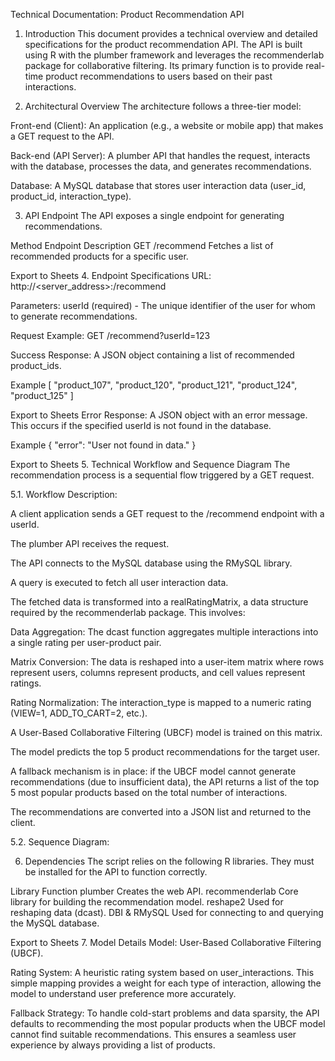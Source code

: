 Technical Documentation: Product Recommendation API

1. Introduction
This document provides a technical overview and detailed specifications for the product recommendation API. The API is built using R with the plumber framework and leverages the recommenderlab package for collaborative filtering. Its primary function is to provide real-time product recommendations to users based on their past interactions.

2. Architectural Overview
The architecture follows a three-tier model:

Front-end (Client): An application (e.g., a website or mobile app) that makes a GET request to the API.

Back-end (API Server): A plumber API that handles the request, interacts with the database, processes the data, and generates recommendations.

Database: A MySQL database that stores user interaction data (user_id, product_id, interaction_type).

3. API Endpoint
The API exposes a single endpoint for generating recommendations.

Method	Endpoint	Description
GET	/recommend	Fetches a list of recommended products for a specific user.

Export to Sheets
4. Endpoint Specifications
URL: http://<server_address>:<port>/recommend

Parameters: userId (required) - The unique identifier of the user for whom to generate recommendations.

Request Example: GET /recommend?userId=123

Success Response: A JSON object containing a list of recommended product_ids.

Example
[ "product_107", "product_120", "product_121", "product_124", "product_125" ]

Export to Sheets
Error Response: A JSON object with an error message. This occurs if the specified userId is not found in the database.

Example
{ "error": "User not found in data." }

Export to Sheets
5. Technical Workflow and Sequence Diagram
The recommendation process is a sequential flow triggered by a GET request.

5.1. Workflow Description:

A client application sends a GET request to the /recommend endpoint with a userId.

The plumber API receives the request.

The API connects to the MySQL database using the RMySQL library.

A query is executed to fetch all user interaction data.

The fetched data is transformed into a realRatingMatrix, a data structure required by the recommenderlab package. This involves:

Data Aggregation: The dcast function aggregates multiple interactions into a single rating per user-product pair.

Matrix Conversion: The data is reshaped into a user-item matrix where rows represent users, columns represent products, and cell values represent ratings.

Rating Normalization: The interaction_type is mapped to a numeric rating (VIEW=1, ADD_TO_CART=2, etc.).

A User-Based Collaborative Filtering (UBCF) model is trained on this matrix.

The model predicts the top 5 product recommendations for the target user.

A fallback mechanism is in place: if the UBCF model cannot generate recommendations (due to insufficient data), the API returns a list of the top 5 most popular products based on the total number of interactions.

The recommendations are converted into a JSON list and returned to the client.

5.2. Sequence Diagram:

6. Dependencies
The script relies on the following R libraries. They must be installed for the API to function correctly.

Library	Function
plumber	Creates the web API.
recommenderlab	Core library for building the recommendation model.
reshape2	Used for reshaping data (dcast).
DBI & RMySQL	Used for connecting to and querying the MySQL database.

Export to Sheets
7. Model Details
Model: User-Based Collaborative Filtering (UBCF).

Rating System: A heuristic rating system based on user_interactions. This simple mapping provides a weight for each type of interaction, allowing the model to understand user preference more accurately.

Fallback Strategy: To handle cold-start problems and data sparsity, the API defaults to recommending the most popular products when the UBCF model cannot find suitable recommendations. This ensures a seamless user experience by always providing a list of products.
